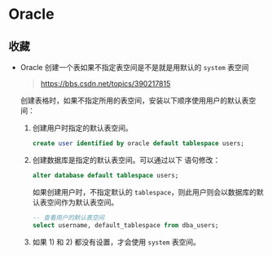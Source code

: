 # Oracle

## 收藏

- Oracle 创建一个表如果不指定表空间是不是就是用默认的 `system` 表空间

  > https://bbs.csdn.net/topics/390217815

  创建表格时，如果不指定所用的表空间，安装以下顺序使用用户的默认表空间：

  1. 创建用户时指定的默认表空间。


      ```sql
      create user identified by oracle default tablespace users;
      ```

  2. 创建数据库是指定的默认表空间。可以通过以下 语句修改：


      ```sql
      alter database default tablespace users;
      ```

      如果创建用户时，不指定默认的 `tablespace`，则此用户则会以数据库的默认表空间作为默认表空间。

      ```sql
      -- 查看用户的默认表空间
      select username, default_tablespace from dba_users;
      ```

  3. 如果 1) 和 2) 都没有设置，才会使用 `system` 表空间。
